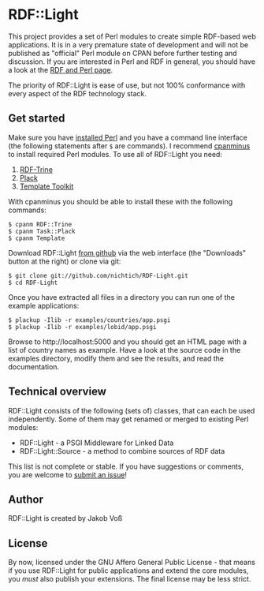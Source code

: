 # RDF::Light

This project provides a set of Perl modules to create simple RDF-based web 
applications. It is in a very premature state of development and will not 
be published as "official" Perl module on CPAN before further testing and
discussion. If you are interested in Perl and RDF in general, you should 
have a look at the [RDF and Perl page](http://www.perlrdf.org/).

The priority of RDF::Light is ease of use, but not 100% conformance with
every aspect of the RDF technology stack.

## Get started

Make sure you have [installed Perl](http://www.perl.org/get.html) and you have
a command line interface (the following statements after `$` are commands). I
recommend [cpanminus](http://search.cpan.org/perldoc?App::cpanminus#INSTALL)
to install required Perl modules. To use all of RDF::Light you need:

1. [RDF-Trine](http://search.cpan.org/dist/RDF-Trine/)
2. [Plack](http://plackperl.org/)
3. [Template Toolkit](http://template-toolkit.org/)

With cpanminus you should be able to install these with the following commands:

    $ cpanm RDF::Trine
    $ cpanm Task::Plack
    $ cpanm Template

Download RDF::Light [from github](https://github.com/nichtich/RDF-Light/) via
the web interface (the "Downloads" button at the right) or clone via git:

    $ git clone git://github.com/nichtich/RDF-Light.git
    $ cd RDF-Light

Once you have extracted all files in a directory you can run one of the example
applications:

    $ plackup -Ilib -r examples/countries/app.psgi
    $ plackup -Ilib -r examples/lobid/app.psgi

Browse to http://localhost:5000 and you should get an HTML page with a list
of country names as example. Have a look at the source code in the examples
directory, modify them and see the results, and read the documentation.

## Technical overview

RDF::Light consists of the following (sets of) classes, that can each be used
independently. Some of them may get renamed or merged to existing Perl modules:

* RDF::Light         - a PSGI Middleware for Linked Data
* RDF::Light::Source - a method to combine sources of RDF data

This list is not complete or stable. If you have suggestions or comments, you
are welcome to [submit an issue](https://github.com/nichtich/RDF-Light/issues)!

## Author

RDF::Light is created by Jakob Voß

## License

By now, licensed under the GNU Affero General Public License - that means if
you use RDF::Light for public applications and extend the core modules, you
*must* also publish your extensions. The final license may be less strict.

